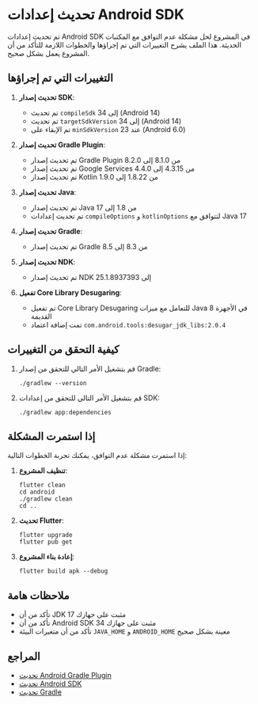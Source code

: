# تحديث إعدادات Android SDK

تم تحديث إعدادات Android SDK في المشروع لحل مشكلة عدم التوافق مع المكتبات الحديثة. هذا الملف يشرح التغييرات التي تم إجراؤها والخطوات اللازمة للتأكد من أن المشروع يعمل بشكل صحيح.

## التغييرات التي تم إجراؤها

1. **تحديث إصدار SDK**:

   - تم تحديث `compileSdk` إلى 34 (Android 14)
   - تم تحديث `targetSdkVersion` إلى 34 (Android 14)
   - تم الإبقاء على `minSdkVersion` عند 23 (Android 6.0)

2. **تحديث إصدار Gradle Plugin**:

   - تم تحديث إصدار Gradle Plugin من 8.1.0 إلى 8.2.0
   - تم تحديث إصدار Google Services من 4.3.15 إلى 4.4.0
   - تم تحديث إصدار Kotlin من 1.8.22 إلى 1.9.0

3. **تحديث إصدار Java**:

   - تم تحديث إصدار Java من 1.8 إلى 17
   - تم تحديث إعدادات `compileOptions` و `kotlinOptions` لتتوافق مع Java 17

4. **تحديث إصدار Gradle**:

   - تم تحديث إصدار Gradle من 8.3 إلى 8.5

5. **تحديث إصدار NDK**:

   - تم تحديث إصدار NDK إلى 25.1.8937393

6. **تفعيل Core Library Desugaring**:
   - تم تفعيل Core Library Desugaring للتعامل مع ميزات Java 8 في الأجهزة القديمة
   - تمت إضافة اعتماد `com.android.tools:desugar_jdk_libs:2.0.4`

## كيفية التحقق من التغييرات

1. قم بتشغيل الأمر التالي للتحقق من إصدار Gradle:

   ```
   ./gradlew --version
   ```

2. قم بتشغيل الأمر التالي للتحقق من إعدادات SDK:
   ```
   ./gradlew app:dependencies
   ```

## إذا استمرت المشكلة

إذا استمرت مشكلة عدم التوافق، يمكنك تجربة الخطوات التالية:

1. **تنظيف المشروع**:

   ```
   flutter clean
   cd android
   ./gradlew clean
   cd ..
   ```

2. **تحديث Flutter**:

   ```
   flutter upgrade
   flutter pub get
   ```

3. **إعادة بناء المشروع**:
   ```
   flutter build apk --debug
   ```

## ملاحظات هامة

- تأكد من أن JDK 17 مثبت على جهازك
- تأكد من أن Android SDK 34 مثبت على جهازك
- تأكد من أن متغيرات البيئة `JAVA_HOME` و `ANDROID_HOME` معينة بشكل صحيح

## المراجع

- [تحديث Android Gradle Plugin](https://developer.android.com/build/releases/gradle-plugin)
- [تحديث Android SDK](https://developer.android.com/studio/intro/update)
- [تحديث Gradle](https://gradle.org/releases/)
